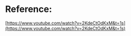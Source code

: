 # Reference:

[https://www.youtube.com/watch?v=2KdeCtOdKxM&t=1s](https://www.youtube.com/watch?v=2KdeCtOdKxM&t=1s)
